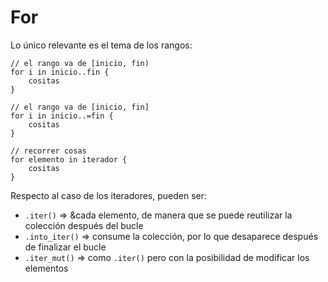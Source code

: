 # For

Lo único relevante es el tema de los rangos:

```rust, ignore
// el rango va de [inicio, fin)
for i in inicio..fin {
    cositas
}

// el rango va de [inicio, fin]
for i in inicio..=fin {
    cositas
}

// recorrer cosas
for elemento in iterador {
    cositas
}
```

Respecto al caso de los iteradores, pueden ser:

- `.iter()` => &cada elemento, de manera que se puede reutilizar la colección después del bucle
- `.into_iter()` => consume la colección, por lo que desaparece después de finalizar el bucle
- `.iter_mut()` => como `.iter()` pero con la posibilidad de modificar los elementos

